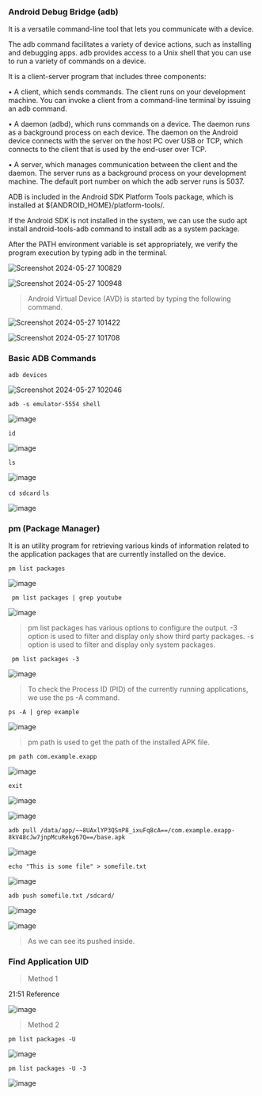 ### Android Debug Bridge (adb) 

It is a versatile command-line tool that lets you communicate with a device.

The adb command facilitates a variety of device actions, such as installing and debugging apps. adb provides access to a Unix shell that you can use to run a variety of commands on a device.

It is a client-server program that includes three components:

• A client, which sends commands. The client runs on your development machine. You can invoke a client from a command-line terminal by issuing an adb command.

• A daemon (adbd), which runs commands on a device. The daemon runs as a background process on each device. The daemon on the Android device connects with the server on the host PC over USB or TCP, which connects to the client that is used by the end-user over TCP.

• A server, which manages communication between the client and the daemon. The server runs as a background process on your development machine. The default port number on which the adb server runs is 5037.

ADB is included in the Android SDK Platform Tools package, which is installed at ${ANDROID_HOME}/platform-tools/.

If the Android SDK is not installed in the system, we can use the sudo apt install android-tools-adb command to install adb as a system package.

After the PATH environment variable is set appropriately, we verify the program execution by typing adb in the terminal.

![Screenshot 2024-05-27 100829](https://github.com/udayk01/Android-Security/assets/52235763/b402578b-56bb-423c-aaac-90d537fd1517)

![Screenshot 2024-05-27 100948](https://github.com/udayk01/Android-Security/assets/52235763/a1fbbd86-b131-4114-a013-dadca72cbcb0)

> Android Virtual Device (AVD) is started by typing the following command.

![Screenshot 2024-05-27 101422](https://github.com/udayk01/Android-Security/assets/52235763/fa384335-832a-4199-ab2c-ff916be75275)

![Screenshot 2024-05-27 101708](https://github.com/udayk01/Android-Security/assets/52235763/90ce52c0-1a93-4a3d-99c8-88227787a609)

### Basic ADB Commands

```adb devices```

![Screenshot 2024-05-27 102046](https://github.com/udayk01/Android-Security/assets/52235763/f29f8e34-bed4-4362-bbe7-9cc7d9c54c0e)

```adb -s emulator-5554 shell```

![image](https://github.com/udayk01/Android-Security/assets/52235763/e4ac55dd-38d2-47b8-979f-4f91270719dd)

```id```

![image](https://github.com/udayk01/Android-Security/assets/52235763/39e8b909-c796-407a-871f-3c1ec3b98912)

```ls```

![image](https://github.com/udayk01/Android-Security/assets/52235763/ed115990-8d3f-46b9-8664-79e31b1d077d)

```cd sdcard```
```ls```

![image](https://github.com/udayk01/Android-Security/assets/52235763/a620c142-92a4-4e45-b6d8-3b200f4bac46)

### pm (Package Manager) 

It is an utility program for retrieving various kinds of information related to the application packages that are currently installed on the device.

```pm list packages```

![image](https://github.com/udayk01/Android-Security/assets/52235763/4f5c6b3a-f049-49f3-84c2-9245b8655e59)

``` pm list packages | grep youtube```

![image](https://github.com/udayk01/Android-Security/assets/52235763/495634a1-d3d2-4436-9104-1b4623b82e2b)

> pm list packages has various options to configure the output. -3 option is used to filter and display only show third party packages. -s option is used to filter and display only system packages.

``` pm list packages -3```

![image](https://github.com/udayk01/Android-Security/assets/52235763/1a8112f2-18eb-40a0-a3cb-0c0dce656e2e)

> To check the Process ID (PID) of the currently running applications, we use the ps -A command.

``` ps -A | grep example ```

![image](https://github.com/udayk01/Android-Security/assets/52235763/73287e7c-a731-47b4-a8d4-d80942145476)

> pm path is used to get the path of the installed APK file.

```pm path com.example.exapp```

![image](https://github.com/udayk01/Android-Security/assets/52235763/3e6f9dae-71ec-4c66-b936-612fed832685)

```exit```

![image](https://github.com/udayk01/Android-Security/assets/52235763/2e3bb6c9-9f06-436a-94f1-7c164e53a72b)

![image](https://github.com/udayk01/Android-Security/assets/52235763/b242a76d-d782-4b72-9ac4-fef9550fbd78)

```adb pull /data/app/~~8UAxlYP3QSnP8_ixuFq8cA==/com.example.exapp-8kV48cJw7jnpMcuRekg67Q==/base.apk```

![image](https://github.com/udayk01/Android-Security/assets/52235763/eb4cba3a-3aa7-4908-879a-3af2cfafca4f)

```echo "This is some file" > somefile.txt```

![image](https://github.com/udayk01/Android-Security/assets/52235763/a8125b15-a290-4053-af90-e1e4bcc6886c)

```adb push somefile.txt /sdcard/```

![image](https://github.com/udayk01/Android-Security/assets/52235763/205ff3a5-0f16-4c2f-b46b-5b8df7e394bb)

![image](https://github.com/udayk01/Android-Security/assets/52235763/45f5a965-4bf6-47e5-a189-35f92164b9e8)

> As we can see its pushed inside.

### Find Application UID

> Method 1

21:51 Reference

![image](https://github.com/udayk01/Android-Security/assets/52235763/4c3fd496-2a28-447f-8783-fdb22b7bc92e)

> Method 2

```pm list packages -U```

![image](https://github.com/udayk01/Android-Security/assets/52235763/0be9bf58-0ba3-420c-9de5-2299e71e9c49)

 ```pm list packages -U -3```

![image](https://github.com/udayk01/Android-Security/assets/52235763/63d89c3e-902b-4fee-b1b8-e41409a026b2)

